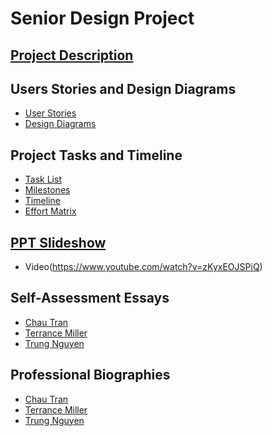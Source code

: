 # Senior Design Project

## [Project Description](https://github.com/trhmc/Senior_design/blob/master/project_description.md)

## Users Stories and Design Diagrams
* [User Stories](https://github.com/trhmc/Senior_design/blob/master/user_stories.md)
* [Design Diagrams](https://github.com/trhmc/Senior_design/blob/master/design/design_diagrams.jpg)

## Project Tasks and Timeline
* [Task List](https://github.com/trhmc/Senior_design/blob/master/Tasklist.md)
* [Milestones](https://github.com/trhmc/Senior_design/blob/master/milestones.md)
* [Timeline](https://github.com/trhmc/Senior_design/blob/master/timeline.md)
* [Effort Matrix]()

## [PPT Slideshow](https://docs.google.com/presentation/d/1z2yc3cS5Vx41gh7NpVhYIscbU1QC7fwbWy0-HC4Q4Hc/edit#slide=id.g291a16140f6_0_82)
* Video(https://www.youtube.com/watch?v=zKyxEOJSPiQ) 

## Self-Assessment Essays
* [Chau Tran](https://github.com/trhmc/Senior_design/blob/master/essays/tranc2_capstone_assessment.pdf)
* [Terrance Miller](https://github.com/trhmc/Senior_design/blob/master/essays/Individual_Capstone_Assessment_Terrancemiller.pdf)
* [Trung Nguyen]()

## Professional Biographies
* [Chau Tran](https://github.com/trhmc/Senior_design/blob/master/members_description/chau_tran.md)
* [Terrance Miller](https://github.com/trhmc/Senior_design/blob/master/members_description/Terrance_Miller.md)
* [Trung Nguyen](https://github.com/trhmc/Senior_design/blob/master/members_description/trung_nguyen.md)
